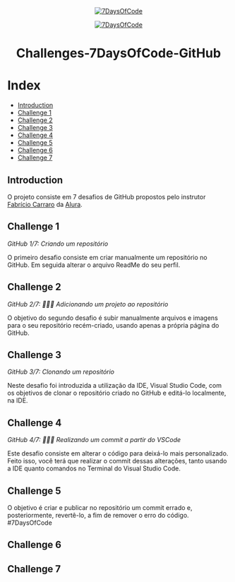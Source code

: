<div align="center">
<a href="https://7daysofcode.io/" title="7DaysOfCode"><img src="https://user-images.githubusercontent.com/38635311/220653417-7bd37303-0e2b-4fc0-a51d-4ec187127894.png" alt="7DaysOfCode"></a>

<a href="https://7daysofcode.io/" title="7DaysOfCode"><img src="https://user-images.githubusercontent.com/38635311/220653454-04f4a8e2-9ac0-493a-bf2d-d9e7dc0cd5a2.png" alt="7DaysOfCode"></a>

# Challenges-7DaysOfCode-GitHub
</div>

# Index
* [Introduction](#Introduction)
* [Challenge 1](#Challenge-1)
* [Challenge 2](#Challenge-2)
* [Challenge 3](#Challenge-3)
* [Challenge 4](#Challenge-4)
* [Challenge 5](#Challenge-5)
* [Challenge 6](#Challenge-6)
* [Challenge 7](#Challenge-7)

## Introduction

O projeto consiste em 7 desafios de GitHub propostos pelo instrutor [Fabrício Carraro](https://github.com/fabriciocarraro) da [Alura](https://www.alura.com.br/).

## Challenge 1

*GitHub 1/7: Criando um repositório*

O primeiro desafio consiste em criar manualmente um repositório no GitHub. Em seguida alterar o arquivo ReadMe do seu perfil.

## Challenge 2

*GitHub 2/7: 👩🏽‍💻 Adicionando um projeto ao repositório*

O objetivo do segundo desafio é subir manualmente arquivos e imagens para o seu repositório recém-criado, usando apenas a própria página do GitHub.

## Challenge 3

*GitHub 3/7: Clonando um repositório*

Neste desafio foi introduzida a utilização da IDE, Visual Studio Code, com os objetivos de clonar o repositório criado no GitHub e editá-lo localmente, na IDE.

## Challenge 4

*GitHub 4/7: 👩🏽‍💻 Realizando um commit a partir do VSCode*

Este desafio consiste em alterar o código para deixá-lo mais personalizado. Feito isso, você terá que realizar o commit dessas alterações, tanto usando a IDE quanto comandos no Terminal do Visual Studio Code.

## Challenge 5

O objetivo é criar e publicar no repositório um commit errado e, posteriormente, revertê-lo, a fim de remover o erro do código. #7DaysOfCode

## Challenge 6

## Challenge 7